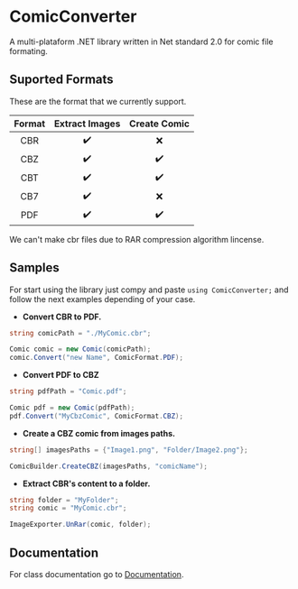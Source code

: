 # ComicConverter

A multi-plataform .NET library written in Net standard 2.0 for comic file formating.

## Suported Formats

These are the format that we currently support.

| Format | Extract Images |   Create Comic   |
| :----: | :------------: | :--------------: |
|  CBR  |      ✔️      |        ❌        |
|  CBZ  |      ✔️      |       ✔️       |
|  CBT  |      ✔️      |       ✔️       |
|  CB7  |      ✔️      |        ❌        |
|  PDF  | :heavy_check_mark: | :heavy_check_mark: |

We can't make cbr files due to RAR compression algorithm lincense.

## Samples

For start using the library just compy and paste `using ComicConverter;` and follow the next examples depending of your case.

- **Convert CBR to PDF.**

```C#
string comicPath = "./MyComic.cbr";

Comic comic = new Comic(comicPath);
comic.Convert("new Name", ComicFormat.PDF);
```

- **Convert PDF to CBZ**

```C#
string pdfPath = "Comic.pdf";

Comic pdf = new Comic(pdfPath);
pdf.Convert("MyCbzComic", ComicFormat.CBZ);
```

- **Create a CBZ comic from images paths.**

```C#
string[] imagesPaths = {"Image1.png", "Folder/Image2.png"};

ComicBuilder.CreateCBZ(imagesPaths, "comicName");
```

- **Extract CBR's content to a folder.**

```C#
string folder = "MyFolder";
string comic = "MyComic.cbr";

ImageExporter.UnRar(comic, folder);
```

## Documentation

For class documentation go to [Documentation](Docs/ClassDocs.md).
